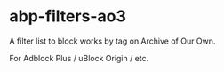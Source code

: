 # abp-filters-ao3
A filter list to block works by tag on Archive of Our Own. 

For Adblock Plus / uBlock Origin / etc.
